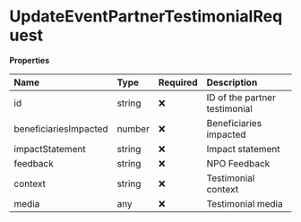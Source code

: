 # UpdateEventPartnerTestimonialRequest

**Properties**

| Name                  | Type   | Required | Description                   |
| :-------------------- | :----- | :------- | :---------------------------- |
| id                    | string | ❌       | ID of the partner testimonial |
| beneficiariesImpacted | number | ❌       | Beneficiaries impacted        |
| impactStatement       | string | ❌       | Impact statement              |
| feedback              | string | ❌       | NPO Feedback                  |
| context               | string | ❌       | Testimonial context           |
| media                 | any    | ❌       | Testimonial media             |

<!-- This file was generated by liblab | https://liblab.com/ -->
